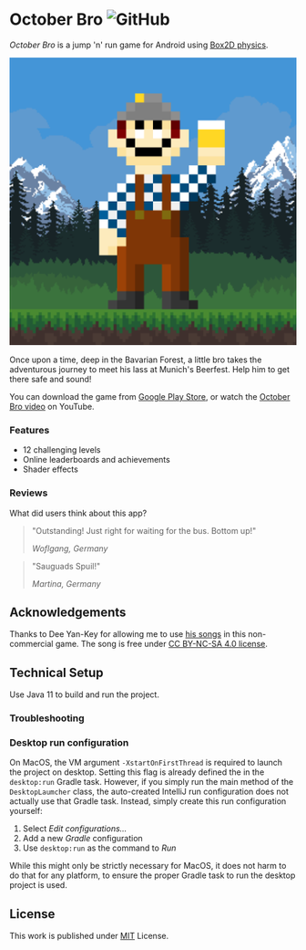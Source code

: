 # October Bro ![GitHub](https://img.shields.io/github/license/b3nk4n/jump-game)

_October Bro_ is a jump 'n' run game for Android using [Box2D physics](https://box2d.org/).

<p align="center">
    <img alt="App Logo" src="android/ic_launcher-playstore.png">
</p>

Once upon a time, deep in the Bavarian Forest, a little bro takes the adventurous journey to meet his lass at Munich's Beerfest. Help him to get there safe and sound!

You can download the game from [Google Play Store](https://play.google.com/store/apps/details?id=de.bsautermeister.jump), or watch the [October Bro video](https://youtu.be/P4tZJIlQ_64) on YouTube.

### Features
- 12 challenging levels
- Online leaderboards and achievements
- Shader effects

### Reviews

What did users think about this app?

> "Outstanding! Just right for waiting for the bus. Bottom up!"
>
> _Woflgang, Germany_

> "Sauguads Spuil!"
>
> _Martina, Germany_

## Acknowledgements

Thanks to Dee Yan-Key for allowing me to use [his songs](https://freemusicarchive.org/music/Dee_Yan-Key/Bavarian_Symphony) in this non-commercial game. The song is free under [CC BY-NC-SA 4.0 license](https://creativecommons.org/licenses/by-nc-sa/4.0/).

## Technical Setup

Use Java 11 to build and run the project.

### Troubleshooting

### Desktop run configuration

On MacOS, the VM argument `-XstartOnFirstThread` is required to launch the project on desktop.
Setting this flag is already defined the in the `desktop:run` Gradle task. However, if you simply
run the main method of the `DesktopLaumcher` class, the auto-created IntelliJ run configuration does
not actually use that Gradle task. Instead, simply create this run configuration yourself:

1. Select _Edit configurations..._
2. Add a new _Gradle_ configuration
3. Use `desktop:run` as the command to _Run_

While this might only be strictly necessary for MacOS, it does not harm to do that for any platform,
to ensure the proper Gradle task to run the desktop project is used.

## License

This work is published under [MIT][mit] License.

[mit]: https://github.com/b3nk4n/jump-game/blob/main/LICENSE